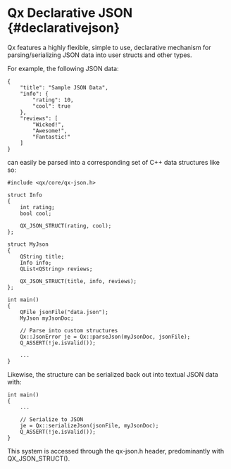 Qx Declarative JSON {#declarativejson}
======================================

Qx features a highly flexible, simple to use, declarative mechanism for parsing/serializing JSON data into user structs and other types.

For example, the following JSON data:

~~~~~~~~~~~~~~~~~~~~~~~~~~~~~~~~~~~~~~~~~~~~~~{.json}
{
    "title": "Sample JSON Data",
    "info": {
        "rating": 10,
        "cool": true
    },
    "reviews": [
        "Wicked!",
        "Awesome!",
        "Fantastic!"
    ]
}
~~~~~~~~~~~~~~~~~~~~~~~~~~~~~~~~~~~~~~~~~~~~~~

can easily be parsed into a corresponding set of C++ data structures like so:

~~~~~~~~~~~~~~~~~~~~~~~~~~~~~~~~~~~~~~~~~~~~~~{.cpp}
#include <qx/core/qx-json.h>

struct Info
{
    int rating;
    bool cool;
    
    QX_JSON_STRUCT(rating, cool);
};

struct MyJson
{
    QString title;
    Info info;
    QList<QString> reviews;
    
    QX_JSON_STRUCT(title, info, reviews);
};

int main()
{
    QFile jsonFile("data.json");
    MyJson myJsonDoc;

    // Parse into custom structures
    Qx::JsonError je = Qx::parseJson(myJsonDoc, jsonFile);
    Q_ASSERT(!je.isValid());
    
    ...
}
~~~~~~~~~~~~~~~~~~~~~~~~~~~~~~~~~~~~~~~~~~~~~~

Likewise, the structure can be serialized back out into textual JSON data with:

~~~~~~~~~~~~~~~~~~~~~~~~~~~~~~~~~~~~~~~~~~~~~~{.cpp}
int main()
{
    ...
    
    // Serialize to JSON
    je = Qx::serializeJson(jsonFile, myJsonDoc);
    Q_ASSERT(!je.isValid());
}
~~~~~~~~~~~~~~~~~~~~~~~~~~~~~~~~~~~~~~~~~~~~~~

This system is accessed through the qx-json.h header, predominantly with QX_JSON_STRUCT().